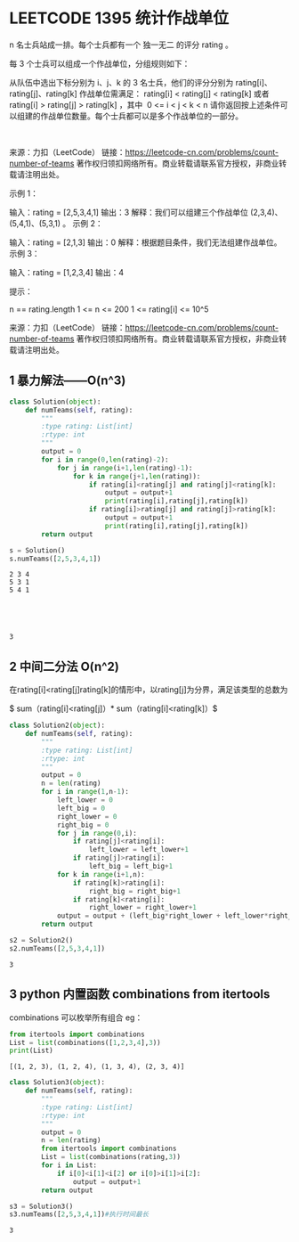 
# LEETCODE 1395 统计作战单位

n 名士兵站成一排。每个士兵都有一个 独一无二 的评分 rating 。

每 3 个士兵可以组成一个作战单位，分组规则如下：

从队伍中选出下标分别为 i、j、k 的 3 名士兵，他们的评分分别为 rating[i]、rating[j]、rating[k]
作战单位需满足： rating[i] < rating[j] < rating[k] 或者 rating[i] > rating[j] > rating[k] ，其中  0 <= i < j < k < n
请你返回按上述条件可以组建的作战单位数量。每个士兵都可以是多个作战单位的一部分。

 

来源：力扣（LeetCode）
链接：https://leetcode-cn.com/problems/count-number-of-teams
著作权归领扣网络所有。商业转载请联系官方授权，非商业转载请注明出处。

示例 1：

输入：rating = [2,5,3,4,1]
输出：3
解释：我们可以组建三个作战单位 (2,3,4)、(5,4,1)、(5,3,1) 。
示例 2：

输入：rating = [2,1,3]
输出：0
解释：根据题目条件，我们无法组建作战单位。
示例 3：

输入：rating = [1,2,3,4]
输出：4
 

提示：

n == rating.length
1 <= n <= 200
1 <= rating[i] <= 10^5

来源：力扣（LeetCode）
链接：https://leetcode-cn.com/problems/count-number-of-teams
著作权归领扣网络所有。商业转载请联系官方授权，非商业转载请注明出处。

##  1 暴力解法——O(n^3)


```python
class Solution(object):
    def numTeams(self, rating):
        """
        :type rating: List[int]
        :rtype: int
        """
        output = 0
        for i in range(0,len(rating)-2):
            for j in range(i+1,len(rating)-1):
                for k in range(j+1,len(rating)):
                    if rating[i]<rating[j] and rating[j]<rating[k]:
                        output = output+1
                        print(rating[i],rating[j],rating[k])
                    if rating[i]>rating[j] and rating[j]>rating[k]:
                        output = output+1
                        print(rating[i],rating[j],rating[k])
        return output
```


```python
s = Solution()
s.numTeams([2,5,3,4,1])
```

    2 3 4
    5 3 1
    5 4 1
    




    3



## 2 中间二分法  O(n^2)
在rating[i]<rating[j]rating[k]的情形中，以rating[j]为分界，满足该类型的总数为

$ sum（rating[i]<rating[j]）* sum（rating[i]<rating[k]）$


```python
class Solution2(object):
    def numTeams(self, rating):
        """
        :type rating: List[int]
        :rtype: int
        """
        output = 0
        n = len(rating)
        for i in range(1,n-1):
            left_lower = 0
            left_big = 0
            right_lower = 0
            right_big = 0 
            for j in range(0,i):
                if rating[j]<rating[i]:
                    left_lower = left_lower+1
                if rating[j]>rating[i]:
                    left_big = left_big+1
            for k in range(i+1,n):
                if rating[k]>rating[i]:
                    right_big = right_big+1
                if rating[k]<rating[i]:
                    right_lower = right_lower+1
            output = output + (left_big*right_lower + left_lower*right_big)                       
        return output
```


```python
s2 = Solution2()
s2.numTeams([2,5,3,4,1])
```




    3



## 3 python 内置函数 combinations from itertools
combinations 可以枚举所有组合
eg：


```python
from itertools import combinations
List = list(combinations([1,2,3,4],3))
print(List)
```

    [(1, 2, 3), (1, 2, 4), (1, 3, 4), (2, 3, 4)]
    


```python
class Solution3(object):
    def numTeams(self, rating):
        """
        :type rating: List[int]
        :rtype: int
        """
        output = 0
        n = len(rating)
        from itertools import combinations
        List = list(combinations(rating,3))
        for i in List:
            if i[0]<i[1]<i[2] or i[0]>i[1]>i[2]:
                output = output+1                  
        return output
```


```python
s3 = Solution3()
s3.numTeams([2,5,3,4,1])#执行时间最长
```




    3


